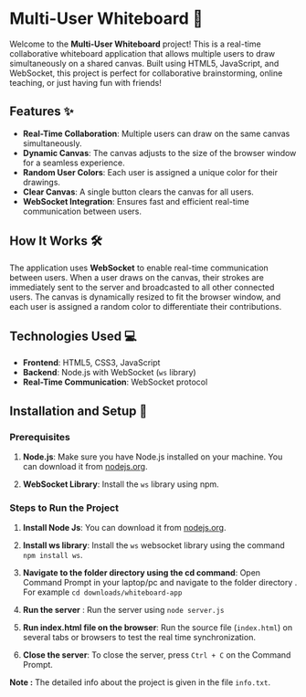 # Multi-User Whiteboard 🎨

Welcome to the **Multi-User Whiteboard** project! This is a real-time collaborative whiteboard application that allows multiple users to draw simultaneously on a shared canvas. Built using HTML5, JavaScript, and WebSocket, this project is perfect for collaborative brainstorming, online teaching, or just having fun with friends!

## Features ✨

- **Real-Time Collaboration**: Multiple users can draw on the same canvas simultaneously.
- **Dynamic Canvas**: The canvas adjusts to the size of the browser window for a seamless experience.
- **Random User Colors**: Each user is assigned a unique color for their drawings.
- **Clear Canvas**: A single button clears the canvas for all users.
- **WebSocket Integration**: Ensures fast and efficient real-time communication between users.

## How It Works 🛠️

The application uses **WebSocket** to enable real-time communication between users. When a user draws on the canvas, their strokes are immediately sent to the server and broadcasted to all other connected users. The canvas is dynamically resized to fit the browser window, and each user is assigned a random color to differentiate their contributions.

## Technologies Used 💻

- **Frontend**: HTML5, CSS3, JavaScript
- **Backend**: Node.js with WebSocket (`ws` library)
- **Real-Time Communication**: WebSocket protocol

## Installation and Setup 🚀

### Prerequisites

1. **Node.js**: Make sure you have Node.js installed on your machine. You can download it from [nodejs.org](https://nodejs.org/).

2. **WebSocket Library**: Install the `ws` library using npm.

### Steps to Run the Project

1. **Install Node Js**:
   You can download it from [nodejs.org](https://nodejs.org/).

2. **Install ws library**:
   Install the `ws` websocket library using the command `npm install ws`.

4. **Navigate to the folder directory using the cd command**:
   Open Command Prompt in your laptop/pc and navigate to the folder directory . For example `cd downloads/whiteboard-app`

5. **Run the server** :
   Run the server using `node server.js`

6. **Run index.html file on the browser**:
   Run the source file (`index.html`) on several tabs or browsers to test the real time synchronization.

7. **Close the server**:
   To close the server, press `Ctrl + C` on the Command Prompt.

**Note :** The detailed info about the project is given in the file `info.txt`.
